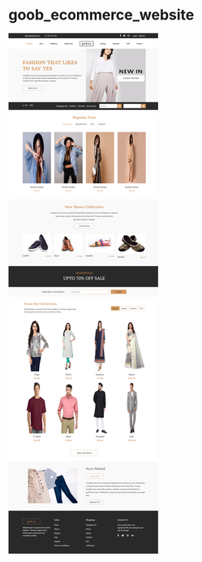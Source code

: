 # goob_ecommerce_website
![demo image 1](https://github.com/Sweety-Akter/goob_ecommerce_website/blob/main/view.png)